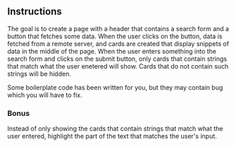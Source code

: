 ## Instructions
The goal is to create a page with a header that contains a search form and a button that fetches some data. When the user clicks on the button, data is fetched from a remote server, and cards are created that display snippets of data in the middle of the page. When the user enters something into the search form and clicks on the submit button, only cards that contain strings that match what the user enetered will show. Cards that do not contain such strings will be hidden.

Some boilerplate code has been written for you, but they may contain bug which you will have to fix.

### Bonus
Instead of only showing the cards that contain strings that match what the user entered, highlight the part of the text that matches the user's input.